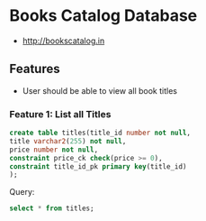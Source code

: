 # Books Catalog Database
* http://bookscatalog.in


## Features
* User should be able to view all book titles


### Feature 1: List all Titles
```sql
create table titles(title_id number not null,
title varchar2(255) not null,
price number not null,
constraint price_ck check(price >= 0),
constraint title_id_pk primary key(title_id)
);
```
Query:
```sql
select * from titles;
```
